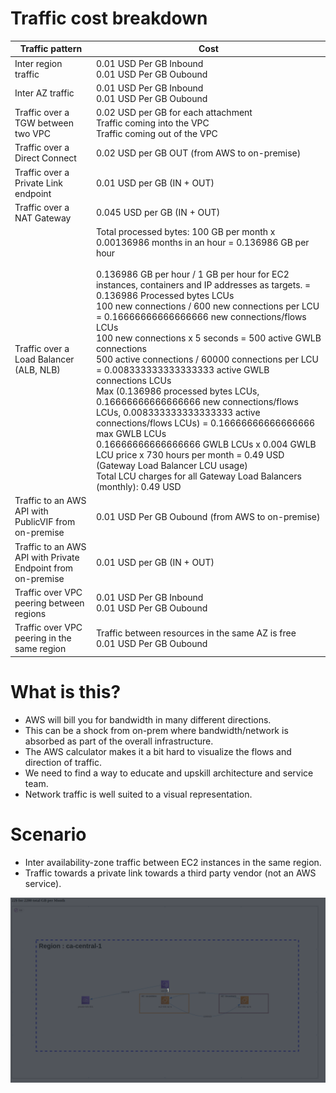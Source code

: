 # Traffic cost breakdown
| Traffic pattern 	| Cost 	|
|---	|---	|
| Inter region traffic 	| 0.01 USD Per GB Inbound<br>0.01 USD Per GB Oubound 	|
| Inter AZ traffic 	| 0.01 USD Per GB Inbound<br>0.01 USD Per GB Oubound 	|
| Traffic over a TGW between two VPC 	| 0.02 USD per GB for each attachment<br>Traffic coming into the VPC<br>Traffic coming out of the VPC  	|
| Traffic over a Direct Connect 	| 0.02 USD per GB OUT (from AWS to on-premise) 	|
| Traffic over a Private Link endpoint 	| 0.01 USD per GB (IN + OUT) 	|
| Traffic over a NAT Gateway 	| 0.045 USD per GB (IN + OUT) 	|
| Traffic over a Load Balancer (ALB, NLB) 	| Total processed bytes: 100 GB per month x 0.00136986 months in an hour = 0.136986 GB per hour<br><br>0.136986 GB per hour / 1 GB per hour for EC2 instances, containers and IP addresses as targets. = 0.136986 Processed bytes LCUs<br>100 new connections / 600 new connections per LCU = 0.16666666666666666 new connections/flows LCUs<br>100 new connections x 5 seconds = 500 active GWLB connections<br>500 active connections / 60000 connections per LCU = 0.008333333333333333 active GWLB connections LCUs<br>Max (0.136986 processed bytes LCUs, 0.16666666666666666 new connections/flows LCUs, 0.008333333333333333 active connections/flows LCUs) = 0.16666666666666666 max GWLB LCUs<br>0.16666666666666666 GWLB LCUs x 0.004 GWLB LCU price x 730 hours per month = 0.49 USD (Gateway Load Balancer LCU usage)<br>Total LCU charges for all Gateway Load Balancers (monthly): 0.49 USD 	|
| Traffic to an AWS API with PublicVIF from on-premise 	| 0.01 USD Per GB Oubound (from AWS to on-premise) 	|
| Traffic to an AWS API with Private Endpoint from on-premise 	| 0.01 USD per GB (IN + OUT) 	|
| Traffic over VPC peering between regions 	| 0.01 USD Per GB Inbound<br>0.01 USD Per GB Oubound 	|
| Traffic over VPC peering in the same region 	| Traffic between resources in the same AZ is free<br>0.01 USD Per GB Oubound 	|

# What is this?
 - AWS will bill you for bandwidth in many different directions.
 - This can be a shock from on-prem where bandwidth/network is absorbed as part of the overall infrastructure.
 - The AWS calculator makes it a bit hard to visualize the flows and direction of traffic.
 - We need to find a way to educate and upskill architecture and service team.
 - Network traffic is well suited to a visual representation.


# Scenario
 - Inter availability-zone traffic between EC2 instances in the same region.
 - Traffic towards a private link towards a third party vendor (not an AWS service).

![](aws-network-cost-demo.gif)